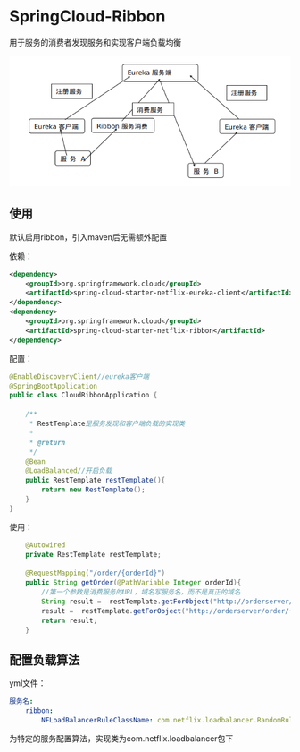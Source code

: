 # SpringCloud-Ribbon

用于服务的消费者发现服务和实现客户端负载均衡

![Ribbon-Eureka关系图.png](image/Ribbon-Eureka关系图.png)

## 使用

默认启用ribbon，引入maven后无需额外配置

依赖：

```xml
<dependency>
    <groupId>org.springframework.cloud</groupId>
    <artifactId>spring-cloud-starter-netflix-eureka-client</artifactId>
</dependency>
<dependency>
    <groupId>org.springframework.cloud</groupId>
    <artifactId>spring-cloud-starter-netflix-ribbon</artifactId>
</dependency>
```

配置：

```java
@EnableDiscoveryClient//eureka客户端
@SpringBootApplication
public class CloudRibbonApplication {

    /**
     * RestTemplate是服务发现和客户端负载的实现类
     *
     * @return
     */
    @Bean
    @LoadBalanced//开启负载
    public RestTemplate restTemplate(){
        return new RestTemplate();
    }
}
```

使用：

```java
    @Autowired
    private RestTemplate restTemplate;

    @RequestMapping("/order/{orderId}")
    public String getOrder(@PathVariable Integer orderId){
        //第一个参数是消费服务的URL，域名写服务名，而不是真正的域名
        String result =  restTemplate.getForObject("http://orderserver/order/{1}",String.class,orderId+1);
        result =  restTemplate.getForObject("http://orderserver/order/{1}",String.class,orderId+1);
        return result;
    }
```



## 配置负载算法

yml文件：

```yml
服务名:
	ribbon:
		NFLoadBalancerRuleClassName: com.netflix.loadbalancer.RandomRule
```

为特定的服务配置算法，实现类为com.netflix.loadbalancer包下